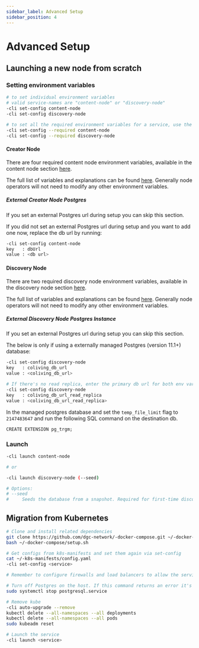 ```yaml
---
sidebar_label: Advanced Setup
sidebar_position: 4
---
```


# Advanced Setup

## Launching a new node from scratch

### Setting environment variables

```sh
# to set individual environment variables
# valid service-names are "content-node" or "discovery-node"
-cli set-config content-node
-cli set-config discovery-node

# to set all the required environment variables for a service, use the --required flag
-cli set-config --required content-node
-cli set-config --required discovery-node
```

#### Creator Node
There are four required content node environment variables, available in the content node section [here](setup.md#content-node).

The full list of variables and explanations can be found [here](https://github.com/dgc-network/-protocol/blob/master/content-node/src/config.js). Generally node operators will not need to modify any other environment variables.

##### External Creator Node Postgres
If you set an external Postgres url during setup you can skip this section.

If you did not set an external Postgres url during setup and you want to add one now, replace the db url by running:

```sh
-cli set-config content-node
key   : dbUrl
value : <db url>
```

#### Discovery Node
There are two required discovery node environment variables, available in the discovery node section [here](setup.md#discovery-node).

The full list of variables and explanations can be found [here](https://github.com/dgc-network/-protocol/blob/master/discovery-node/default_config.ini). Generally node operators will not need to modify any other environment variables.


##### External Discovery Node Postgres Instance
If you set an external Postgres url during setup you can skip this section.

The below is only if using a externally managed Postgres (version 11.1+) database:

```sh
-cli set-config discovery-node
key   : coliving_db_url
value : <coliving_db_url>

# If there's no read replica, enter the primary db url for both env vars.
-cli set-config discovery-node
key   : coliving_db_url_read_replica
value : <coliving_db_url_read_replica>
```


In the managed postgres database and set the `temp_file_limit` flag to `2147483647` and run the following SQL command on the destination db.
```
CREATE EXTENSION pg_trgm;
```

### Launch
```sh
-cli launch content-node

# or

-cli launch discovery-node (--seed)

# Options:
# --seed
#     Seeds the database from a snapshot. Required for first-time discovery setup.
```

## Migration from Kubernetes

```sh
# Clone and install related dependencies
git clone https://github.com/dgc-network/-docker-compose.git ~/-docker-compose
bash ~/-docker-compose/setup.sh

# Get configs from k8s-manifests and set them again via set-config
cat ~/-k8s-manifests/config.yaml
-cli set-config <service>

# Remember to configure firewalls and load balancers to allow the service port through

# Turn off Postgres on the host. If this command returns an error it's not a problem.
sudo systemctl stop postgresql.service

# Remove kube
-cli auto-upgrade --remove
kubectl delete --all-namespaces --all deployments
kubectl delete --all-namespaces --all pods
sudo kubeadm reset

# Launch the service
-cli launch <service>
```
